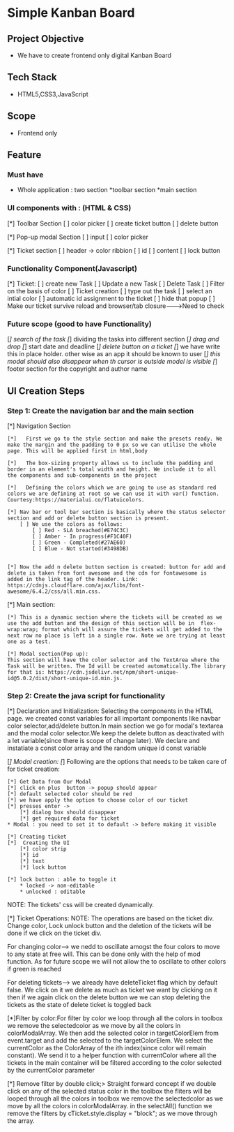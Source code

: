 # Simple Kanban Board

## Project Objective

* We have to create frontend only digital Kanban Board

## Tech Stack

* HTML5,CSS3,JavaScript

## Scope

* Frontend only

## Feature

### Must have
* Whole application : two section *toolbar section *main section

### UI components with : (HTML & CSS)

[*] Toolbar Section
    [ ] color picker
    [ ] create ticket button
    [ ] delete button

[*] Pop-up modal Section
    [ ] input
    [ ] color picker

[*] Ticket section
    [ ] header -> color ribbion
    [ ] id
    [ ] content
    [ ] lock button

### Functionality Component(Javascript)
[*] Ticket:
    [ ] create new Task
    [ ] Update a new Task
    [ ] Delete Task
    [ ] Filter on the basis of color
    [ ] Ticket creation
        [ ] type out the task
        [ ] select an intial color
        [ ] automatic id assignment to the ticket
        [ ] hide that popup
    [ ] Make our ticket survive reload and browser/tab closure--->Need to check

### Future scope (good to have Functionality)

[*] search of the task
[*] dividing the tasks into different section
[*] drag and drop
[*] start date and deadline
[*] delete button on a ticket
[*] we have write this in place holder. other wise as an app it should be known to user
[*] this modal should also disappear when th cursor is outside model is visible
[*] footer section for the copyright and author name

## UI Creation Steps

### Step 1: Create the navigation bar and the main section

[*] Navigation Section 

    [*]   First we go to the style section and make the presets ready. We make the margin and the padding to 0 px so we can utilise the whole page. This will be applied first in html,body

    [*]   The box-sizing property allows us to include the padding and border in an element's total width and height. We include it to all the components and sub-components in the project

    [*]   Defining the colors which we are going to use as standard red colors we are defining at root so we can use it with var() function.
    Courtesy:https://materialui.co/flatuicolors.

    [*] Nav bar or tool bar section is basically where the status selector section and add or delete button section is present.
        [ ] We use the colors as follows:
            [ ] Red - SLA breached(#E74C3C)
            [ ] Amber - In progress(#F1C40F)
            [ ] Green - Completed(#27AE60)
            [ ] Blue - Not started(#3498DB)

        
    [*] Now the add n delete button section is created: button for add and delete is taken from font awesome and the cdn for fontawesome is   added in the link tag of the header. Link: https://cdnjs.cloudflare.com/ajax/libs/font-awesome/6.4.2/css/all.min.css. 

[*] Main section:

    [*] This is a dynamic section where the tickets will be created as we use the add button and the design of this section will be in  flex-wrap:wrap; format which will assure the tickets will get added to the next row no place is left in a single row. Note we are trying at least one as a test.

    [*] Modal section(Pop up):
    This section will have the color selector and the TextArea where the Task will be written. The Id will be created automatically.The library for that is: https://cdn.jsdelivr.net/npm/short-unique-id@5.0.2/dist/short-unique-id.min.js.



### Step 2: Create the java script for functionality



[*] Declaration and Initialization: Selecting the components in the HTML page. we created const variables for all important components like navbar color selector,add/delete button.In main section we go for modal's textarea and the modal color selector.We keep the delete button as deactivated with a let variable(since there is scope of change later). We declare and instatiate a const color array and the random unique id const variable

[*] Modal creation:
    [*] Following are the options that needs to be taken care of for ticket creation:

    [*] Get Data from Our Modal 
    [*] click on plus  button -> popup should appear
    [*] default selected color should be red 
    [*] we have apply the option to choose color of our ticket
    [*] presses enter -> 
        [*] dialog box should disappear
        [*] get required data for ticket  
    * Modal : you need to set it to default -> before making it visible

    [*] Creating ticket
    [*]  Creating the UI
        [*] color strip
        [*] id
        [*] text
        [*] lock button

    [*] lock button : able to toggle it
        * locked -> non-editable
        * unlocked : editable

NOTE: The tickets' css will be created dynamically.

[*] Ticket Operations:
NOTE: The operations are based on the ticket div. Change color, Lock unlock button and the deletion of the tickets will be done if we click on the ticket div.

For changing color--> we nedd to oscillate amogst the four colors to move to any state at free will. This can be done only with the help of mod function. As for future scope we will not allow the to oscillate to other colors if green is reached

For deleting tickets--> we already have deleteTicket flag which by default false. We click on it we delete as much as ticket we want by clicking on it then if we again click on the delete button we we can stop deleting the tickets as the state of delete ticket is toggled back

[*]Filter by color:For filter by color we loop through all the colors in toolbox we remove the selectedcolor as we move by all the colors in colorModalArray. We then add the selected color in targetColorElem from event.target and add the selected to the targetColorElem. We select the currentColor as the ColorArray of the ith index(since color will remain constant). We send it to a helper function with currentColor where all the tickets in the  main container will be filtered according to the color selected by the currentColor parameter

[*] Remove filter by double click;> Straight forward concept if we double click on any of the selected status color in the toolbox the fliters will be looped through all the colors in toolbox we remove the selectedcolor as we move by all the colors in colorModalArray. in the selectAll() function we remove the filters by cTicket.style.display = "block"; as we move through the array.
















 




